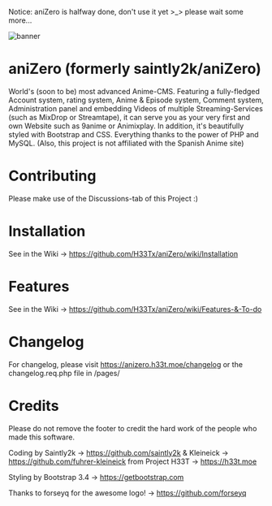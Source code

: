 Notice: aniZero is halfway done, don't use it yet >_> please wait some more...

![banner](![image](https://user-images.githubusercontent.com/95925333/147201013-8c9186ec-56cb-4b1b-aad6-75b5c5bd0c42.png))
# aniZero (formerly saintly2k/aniZero)
World's (soon to be) most advanced Anime-CMS. Featuring a fully-fledged Account system, rating system, Anime &amp; Episode system, Comment system, Administration panel and embedding Videos of multiple Streaming-Services (such as MixDrop or Streamtape), it can serve you as your very first and own Website such as 9anime or Animixplay. In addition, it's beautifully styled with Bootstrap and CSS. Everything thanks to the power of PHP and MySQL. (Also, this project is not affiliated with the Spanish Anime site)

# Contributing
Please make use of the Discussions-tab of this Project :)

# Installation
See in the Wiki -> https://github.com/H33Tx/aniZero/wiki/Installation

# Features
See in the Wiki -> https://github.com/H33Tx/aniZero/wiki/Features-&-To-do

# Changelog
For changelog, please visit https://anizero.h33t.moe/changelog or the changelog.req.php file in /pages/

# Credits
Please do not remove the footer to credit the hard work of the people who made this software.

Coding by Saintly2k -> https://github.com/saintly2k & Kleineick -> https://github.com/fuhrer-kleineick from Project H33T -> https://h33t.moe

Styling by Bootstrap 3.4 -> https://getbootstrap.com

Thanks to forseyq for the awesome logo! -> https://github.com/forseyq
